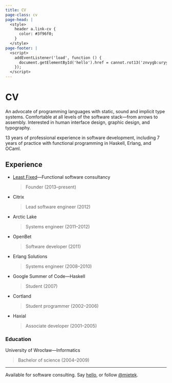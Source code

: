 ```yaml
---
title: CV
page-class: cv
page-head: |
  <style>
    header a.link-cv {
      color: #3f96f0;
    }
  </style>
page-footer: |
  <script>
    addEventListener('load', function () {
      document.getElementById('hello').href = cannot.rot13('znvygb:uryyb@zvrgrx.vb');
    });
  </script>
---
```



CV
==

An advocate of programming languages with static, sound and implicit type systems.  Comfortable at all levels of the software stack—from arrows to assembly.  Interested in human interface design, graphic design, and typography.

13 years of professional experience in software development, including 7 years of practice with functional programming in Haskell, Erlang, and OCaml.


Experience
----------

-   [Least Fixed](https://leastfixed.com/)—Functional software consultancy
    
    > Founder (2013–present)
    
-   Citrix

    > Lead software engineer (2012)

-   Arctic Lake

    > Systems engineer (2011–2012)

-   OpenBet

    > Software developer (2011)

-   Erlang Solutions

    > Systems engineer (2008–2010)

-   Google Summer of Code—Haskell

    > Student (2007)

-   Cortland

    > Student programmer (2002–2006)

-   Haxial

    > Associate developer (2001–2005)


### Education

University of Wrocław—Informatics

> Bachelor of science (2004–2009)


---

Available for software consulting.  Say <a href="" id="hello">hello</a>, or follow <a href="https://twitter.com/mietek">@mietek</a>.
